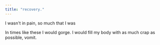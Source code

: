```yaml
---
title: "recovery."
---
```


<!-- As I lie there in a cast . -->

I wasn't in pain, so much that I was

In times like these I would gorge. I would fill my body with as much crap as possible, vomit.



<!-- Talk about the documentary on Chinese cultural revolution. -->